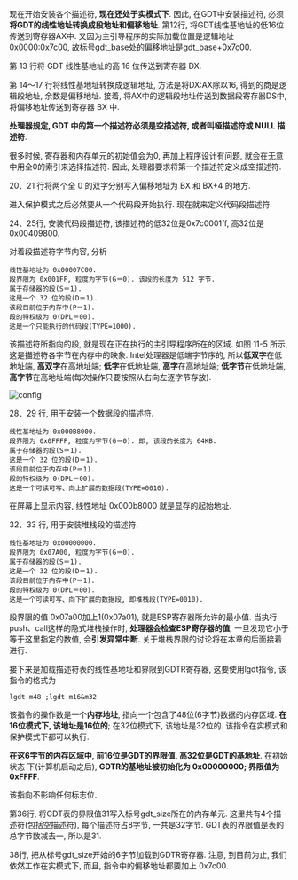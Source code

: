 现在开始安装各个描述符, **现在还处于实模式下**. 因此, 在GDT中安装描述符, 必须**将GDT的线性地址转换成段地址和偏移地址**. 第12行, 将GDT线性基地址的低16位传送到寄存器AX中. 又因为主引导程序的实际加载位置是逻辑地址0x0000:0x7c00, 故标号gdt\_base处的偏移地址是gdt\_base+0x7c00. 

第 13 行将 GDT 线性基地址的高 16 位传送到寄存器 DX. 

第 14～17 行将线性基地址转换成逻辑地址, 方法是将DX:AX除以16, 得到的商是逻辑段地址, 余数是偏移地址. 接着, 将AX中的逻辑段地址传送到数据段寄存器DS中, 将偏移地址传送到寄存器 BX 中. 

**处理器规定, GDT 中的第一个描述符必须是空描述符, 或者叫哑描述符或 NULL 描述符**. 

很多时候, 寄存器和内存单元的初始值会为0, 再加上程序设计有问题, 就会在无意中用全0的索引来选择描述符. 因此, 处理器要求将第一个描述符定义成空描述符. 

20、21 行将两个全 0 的双字分别写入偏移地址为 BX 和 BX+4 的地方. 

进入保护模式之后必然要从一个代码段开始执行. 现在就来定义代码段描述符. 

24、25行, 安装代码段描述符, 该描述符的低32位是0x7c0001ff, 高32位是0x00409800. 

对着段描述符字节内容, 分析

```
线性基地址为 0x00007C00. 
段界限为 0x001FF, 粒度为字节(G＝0). 该段的长度为 512 字节. 
属于存储器的段(S＝1). 
这是一个 32 位的段(D＝1). 
该段目前位于内存中(P＝1). 
段的特权级为 0(DPL＝00). 
这是一个只能执行的代码段(TYPE=1000). 
```

该描述符所指向的段, 就是现在正在执行的主引导程序所在的区域. 如图 11-5 所示, 这是描述符各字节在内存中的映象. Intel处理器是低端字节序的, 所以**低双字**在低地址端, **高双字**在高地址端; **低字**在低地址端, **高字**在高地址端; **低字节**在低地址端, **高字节**在高地址端(每次操作只要按照从右向左逐字节存放). 

![config](images/6.png)

28、29 行, 用于安装一个数据段的描述符. 

```
线性基地址为 0x000B8000. 
段界限为 0x0FFFF, 粒度为字节(G＝0). 即, 该段的长度为 64KB. 
属于存储器的段(S＝1). 
这是一个 32 位的段(D＝1). 
该段目前位于内存中(P＝1). 
段的特权级为 0(DPL＝00). 
这是一个可读可写、向上扩展的数据段(TYPE=0010). 
```

在屏幕上显示内容, 线性地址 0x000b8000 就是显存的起始地址. 

32、33 行, 用于安装堆栈段的描述符. 

```
线性基地址为 0x00000000. 
段界限为 0x07A00, 粒度为字节(G＝0). 
属于存储器的段(S＝1). 
这是一个 32 位的段(D＝1). 
该段目前位于内存中(P＝1). 
段的特权级为 0(DPL＝00). 
这是一个可读可写、向下扩展的数据段, 即堆栈段(TYPE=0010). 
```

段界限的值 0x07a00加上1(0x07a01), 就是ESP寄存器所允许的最小值. 当执行 push、call这样的隐式堆栈操作时, **处理器会检查ESP寄存器的值**, 一旦发现它小于等于这里指定的数值, 会**引发异常中断**. 关于堆栈界限的讨论将在本章的后面接着进行. 

接下来是加载描述符表的线性基地址和界限到GDTR寄存器, 这要使用lgdt指令, 该指令的格式为

```
lgdt m48 ;lgdt m16&m32
```

该指令的操作数是一个**内存地址**, 指向一个包含了48位(6字节)数据的内存区域. **在16位模式下, 该地址是16位的**; 在32位模式下, 该地址是32位的. 该指令在实模式和保护模式下都可以执行. 

**在这6字节的内存区域中, 前16位是GDT的界限值, 高32位是GDT的基地址**. 在初始状态
下(计算机启动之后), **GDTR的基地址被初始化为 0x00000000; 界限值为 0xFFFF**. 

该指向不影响任何标志位. 

第36行, 将GDT表的界限值31写入标号gdt_size所在的内存单元. 这里共有4个描述符(包括空描述符), 每个描述符占8字节, 一共是32字节. GDT表的界限值是表的总字节数减去一, 所以是31. 

38行, 把从标号gdt_size开始的6字节加载到GDTR寄存器. 注意, 到目前为止, 我们依然工作在实模式下, 而且, 指令中的偏移地址都要加上 0x7c00. 